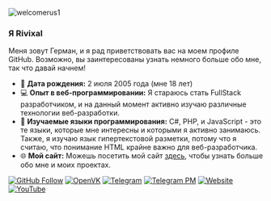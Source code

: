 ![welcomerus1](https://github.com/Rivixal/Rivixal/assets/93471604/d3025f72-012e-43df-9173-ce942e855fcd)


### Я Rivixal
Меня зовут Герман, и я рад приветствовать вас на моем профиле GitHub. Возможно, вы заинтересованы узнать немного больше обо мне, так что давай начнем!

- 🎂 **Дата рождения:** 2 июля 2005 года (мне 18 лет)
- 💻 **Опыт в веб-программировании:** Я стараюсь стать FullStack разработчиком, и на данный момент активно изучаю различные технологии веб-разработки.
- 📘 **Изучаемые языки программирования:** C#, PHP, и JavaScript - это те языки, которые мне интересны и которыми я активно занимаюсь. Также, я изучаю язык гипертекстовой разметки, потому что я считаю, что понимание HTML крайне важно для веб-разработчика.
- 🌐 **Мой сайт:** Можешь посетить мой сайт [здесь](https://rivixal.github.io), чтобы узнать больше обо мне и моих проектах.


[![GitHub Follow](https://img.shields.io/github/followers/rivixal?style=social)](https://github.com/rivixal)
[![OpenVK](https://img.shields.io/badge/OpenVK-Profile-darkgray)](https://ovk.to/maydilsiel)
[![Telegram](https://img.shields.io/badge/Telegram-Chat-blue)](https://t.me/rivixal_official)
[![Telegram PM](https://img.shields.io/badge/Telegram-Chat-blue)](https://t.me/rivixal)
[![Website](https://img.shields.io/badge/Website-Visit-black)](https://rivixal.github.io)
[![YouTube](https://img.shields.io/badge/Youtube-Visit-darkred)](https://youtube.com/@rivixal)


<!--
**Rivixal/Rivixal** is a ✨ _special_ ✨ repository because its `README.md` (this file) appears on your GitHub profile.

Here are some ideas to get you started:

- 🔭 I’m currently working on ...
- 🌱 I’m currently learning ...
- 👯 I’m looking to collaborate on ...
- 🤔 I’m looking for help with ...
- 💬 Ask me about ...
- 📫 How to reach me: ...
- 😄 Pronouns: ...
- ⚡ Fun fact: ...
-->
